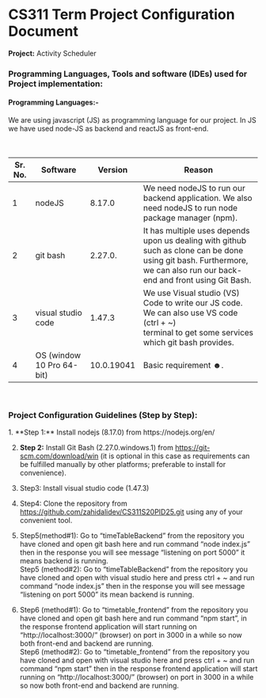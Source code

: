 # CS311 Term Project Configuration Document
<span><b>Project:</b> Activity Scheduler </span>
<h3>Programming Languages, Tools and software (IDEs) used for Project implementation: </h3>
<h4>Programming Languages:-</h4>
<span>We are using javascript (JS) as programming language for our project. In JS we have used node-JS as backend and reactJS as front-end.</h4></br></br></br>

| Sr. No. | Software                   | Version    | Reason                                                                                               | 
| ------- | -------------------------- | ---------- | ---------------------------------------------------------------------------------------------------  |
| 1       | nodeJS                     | 8.17.0     | We need nodeJS to run our backend application. We also need nodeJS to run node package manager (npm).|
| 2       | git bash                   | 2.27.0.    | It has multiple uses depends upon us dealing with github such as clone can be done<br /> using git bash. Furthermore, we can also run our back-end and front using Git Bash.|
| 3       | visual studio code         | 1.47.3     | We use Visual studio (VS) Code to write our JS code. We can also use VS code (ctrl + ~) <br /> terminal to get some services which git bash provides.|
| 4       |  OS (window 10 Pro 64-bit) | 10.0.19041 | Basic requirement ☻.|

<br>
<h3>Project Configuration Guidelines (Step by Step):</h3>
 1. **Step 1:**  Install nodejs (8.17.0) from https://nodejs.org/en/
 
 2. **Step 2:**  Install Git Bash  (2.27.0.windows.1)  from https://git-scm.com/download/win (it is optional in this case as requirements can be fulfilled manually by other platforms; preferable to install for convenience).
 
3.	Step3: Install visual studio code (1.47.3)
 
4.	Step4: Clone the repository from https://github.com/zahidalidev/CS311S20PID25.git using any of your convenient tool.

5.	Step5(method#1): Go to “timeTableBackend” from the repository you have cloned and open git bash here and run command “node index.js” then in the response you will see message “listening on port 5000” it means backend is running.<br>
Step5 (method#2): Go to “timeTableBackend”  from the repository you have cloned  and open with visual studio here and press ctrl + ~ and run command “node index.js” then in the response you will see message “listening on port 5000” its mean backend is running.

6.	Step6 (method#1): Go to “timetable_frontend” from the repository you have cloned and open git bash here and run command “npm start”, in the response frontend application will start running on “http://localhost:3000/” (browser) on port in 3000 in a while so now both front-end and backend are running.<br>
Step6 (method#2):  Go to “timetable_frontend”  from the repository you have cloned  and open with visual studio here and press ctrl + ~ and run command “npm start” then in the response frontend application will start running on “http://localhost:3000/” (browser) on port in 3000 in a while so now both front-end and backend are running. 





